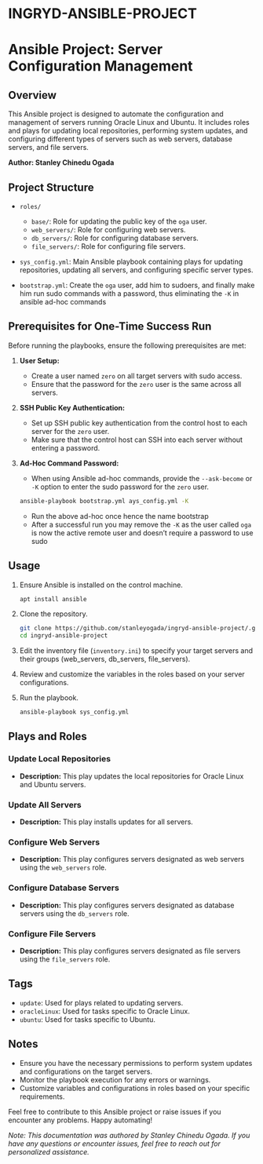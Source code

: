 # INGRYD-ANSIBLE-PROJECT
# Ansible Project: Server Configuration Management

## Overview

This Ansible project is designed to automate the configuration and management of servers running Oracle Linux and Ubuntu. It includes roles and plays for updating local repositories, performing system updates, and configuring different types of servers such as web servers, database servers, and file servers.

**Author: Stanley Chinedu Ogada**

## Project Structure

- `roles/`
  - `base/`: Role for updating the public key of the `oga` user.
  - `web_servers/`: Role for configuring web servers.
  - `db_servers/`: Role for configuring database servers.
  - `file_servers/`: Role for configuring file servers.

- `sys_config.yml`: Main Ansible playbook containing plays for updating repositories, updating all servers, and configuring specific server types.
- `bootstrap.yml`: Create the `oga` user, add him to sudoers, and finally make him run sudo commands with a password, thus eliminating the `-K` in ansible ad-hoc commands

## Prerequisites for One-Time Success Run

Before running the playbooks, ensure the following prerequisites are met:

1. **User Setup:**
   - Create a user named `zero` on all target servers with sudo access.
   - Ensure that the password for the `zero` user is the same across all servers.

2. **SSH Public Key Authentication:**
   - Set up SSH public key authentication from the control host to each server for the `zero` user.
   - Make sure that the control host can SSH into each server without entering a password.

3. **Ad-Hoc Command Password:**
   - When using Ansible ad-hoc commands, provide the `--ask-become` or `-K` option to enter the sudo password for the `zero` user.
   ```bash
   ansible-playbook bootstrap.yml ays_config.yml -K
   ```
   - Run the above ad-hoc once hence the name bootstrap
   - After a successful run you may remove the `-K` as the user called `oga` is now the active remote user and doesn’t require a password to use sudo

## Usage

1. Ensure Ansible is installed on the control machine.
   ```bash
   apt install ansible
   ```

2. Clone the repository.
   ```bash
   git clone https://github.com/stanleyogada/ingryd-ansible-project/.git
   cd ingryd-ansible-project
   ```

3. Edit the inventory file (`inventory.ini`) to specify your target servers and their groups (web_servers, db_servers, file_servers).

4. Review and customize the variables in the roles based on your server configurations.

5. Run the playbook.
   ```bash
   ansible-playbook sys_config.yml
   ```

## Plays and Roles

### Update Local Repositories

- **Description:** This play updates the local repositories for Oracle Linux and Ubuntu servers.

### Update All Servers

- **Description:** This play installs updates for all servers.

### Configure Web Servers

- **Description:** This play configures servers designated as web servers using the `web_servers` role.

### Configure Database Servers

- **Description:** This play configures servers designated as database servers using the `db_servers` role.

### Configure File Servers

- **Description:** This play configures servers designated as file servers using the `file_servers` role.

## Tags

- `update`: Used for plays related to updating servers.
- `oracleLinux`: Used for tasks specific to Oracle Linux.
- `ubuntu`: Used for tasks specific to Ubuntu.

## Notes

- Ensure you have the necessary permissions to perform system updates and configurations on the target servers.
- Monitor the playbook execution for any errors or warnings.
- Customize variables and configurations in roles based on your specific requirements.

Feel free to contribute to this Ansible project or raise issues if you encounter any problems. Happy automating!

*Note: This documentation was authored by Stanley Chinedu Ogada. If you have any questions or encounter issues, feel free to reach out for personalized assistance.*
